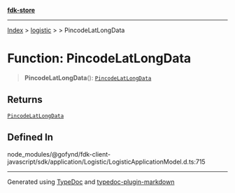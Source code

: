 [**fdk-store**](../../../README.md)
***

[Index](../../../API.md) > [logistic](../../README.md) > [<internal>](../README.md) > PincodeLatLongData

# Function: PincodeLatLongData

> **PincodeLatLongData**(): [`PincodeLatLongData`](../type-aliases/type-alias.PincodeLatLongData.md)

## Returns

[`PincodeLatLongData`](../type-aliases/type-alias.PincodeLatLongData.md)

## Defined In

node\_modules/@gofynd/fdk-client-javascript/sdk/application/Logistic/LogisticApplicationModel.d.ts:715

***
Generated using [TypeDoc](https://typedoc.org/) and [typedoc-plugin-markdown](https://www.npmjs.com/package/typedoc-plugin-markdown)
